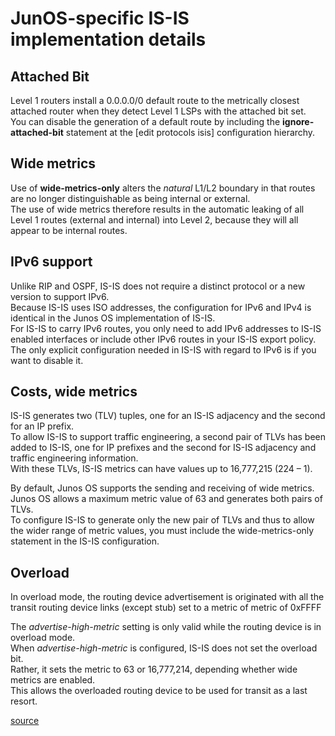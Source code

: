 # JunOS-specific IS-IS implementation details

## Attached Bit
Level 1 routers install a 0.0.0.0/0 default route to the metrically closest attached router when they detect Level 1 LSPs with the attached bit set.  
You can disable the generation of a default route by including the **ignore-attached-bit** statement at the [edit protocols isis] configuration hierarchy.

## Wide metrics
Use of **wide-metrics-only** alters the *natural* L1/L2 boundary in that routes are no longer distinguishable as being internal or external.  
The use of wide metrics therefore results in the automatic leaking of all Level 1 routes (external and internal) into Level 2, because they will all appear to be internal routes.

## IPv6 support
Unlike RIP and OSPF, IS-IS does not require a distinct protocol or a new version to support IPv6.  
Because IS-IS uses ISO addresses, the configuration for IPv6 and IPv4 is identical in the Junos OS implementation of IS-IS.  
For IS-IS to carry IPv6 routes, you only need to add IPv6 addresses to IS-IS enabled interfaces or include other IPv6 routes in your IS-IS export policy.  
The only explicit configuration needed in IS-IS with regard to IPv6 is if you want to disable it.  

## Costs, wide metrics
IS-IS generates two (TLV) tuples, one for an IS-IS adjacency and the second for an IP prefix.  
To allow IS-IS to support traffic engineering, a second pair of TLVs has been added to IS-IS, one for IP prefixes and the second for IS-IS adjacency and traffic engineering information.  
With these TLVs, IS-IS metrics can have values up to 16,777,215 (224 – 1).

By default, Junos OS supports the sending and receiving of wide metrics.  
Junos OS allows a maximum metric value of 63 and generates both pairs of TLVs.  
To configure IS-IS to generate only the new pair of TLVs and thus to allow the wider range of metric values, you must include the wide-metrics-only
statement in the IS-IS configuration.

## Overload
In overload mode, the routing device advertisement is originated with all the transit routing device links (except stub) set to a metric of  metric of 0xFFFF

The *advertise-high-metric* setting is only valid while the routing device is in overload mode.  
When *advertise-high-metric* is configured, IS-IS does not set the overload bit.  
Rather, it sets the metric to 63 or 16,777,214, depending whether wide metrics are enabled.  
This allows the overloaded routing device to be used for transit as a last resort.  

[source](https://www.juniper.net/documentation/en_US/junos/topics/reference/configuration-statement/overload-edit-protocols-isis.html)
